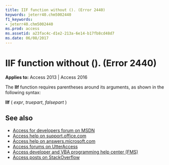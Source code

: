 ```yaml
---
title: IIF function without (). (Error 2440)
keywords: jeterr40.chm5002440
f1_keywords:
- jeterr40.chm5002440
ms.prod: access
ms.assetid: a23fac4c-d1e2-213a-6e14-b17fb8cd48d7
ms.date: 06/08/2017
---
```



# IIF function without (). (Error 2440)

  

**Applies to:** Access 2013 | Access 2016

The  **IIf** function requires parentheses around its arguments, as shown in the following syntax:

 **IIf** ( _expr_, _truepart_, _falsepart_ )

## See also

- [Access for developers forum on MSDN](https://social.msdn.microsoft.com/Forums/office/en-US/home?forum=accessdev)
- [Access help on support.office.com](https://support.office.com/search/results?query=Access)
- [Access help on answers.microsoft.com](https://answers.microsoft.com/en-us/msoffice/forum?page=1&;tab=question&;status=all&;auth=1)
- [Access forums on UtterAccess](http://www.utteraccess.com/forum/index.php?act=idx)
- [Access developer and VBA programming help center (FMS)](http://www.fmsinc.com/MicrosoftAccess/developer/)
- [Access posts on StackOverflow](https://stackoverflow.com/questions/tagged/ms-access)

